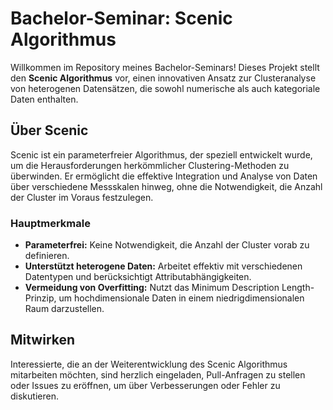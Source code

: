 # Bachelor-Seminar: Scenic Algorithmus

Willkommen im Repository meines Bachelor-Seminars! Dieses Projekt stellt den **Scenic Algorithmus** vor, einen innovativen Ansatz zur Clusteranalyse von heterogenen Datensätzen, die sowohl numerische als auch kategoriale Daten enthalten.

## Über Scenic

Scenic ist ein parameterfreier Algorithmus, der speziell entwickelt wurde, um die Herausforderungen herkömmlicher Clustering-Methoden zu überwinden. Er ermöglicht die effektive Integration und Analyse von Daten über verschiedene Messskalen hinweg, ohne die Notwendigkeit, die Anzahl der Cluster im Voraus festzulegen.

### Hauptmerkmale

- **Parameterfrei:** Keine Notwendigkeit, die Anzahl der Cluster vorab zu definieren.
- **Unterstützt heterogene Daten:** Arbeitet effektiv mit verschiedenen Datentypen und berücksichtigt Attributabhängigkeiten.
- **Vermeidung von Overfitting:** Nutzt das Minimum Description Length-Prinzip, um hochdimensionale Daten in einem niedrigdimensionalen Raum darzustellen.

## Mitwirken

Interessierte, die an der Weiterentwicklung des Scenic Algorithmus mitarbeiten möchten, sind herzlich eingeladen, Pull-Anfragen zu stellen oder Issues zu eröffnen, um über Verbesserungen oder Fehler zu diskutieren.
